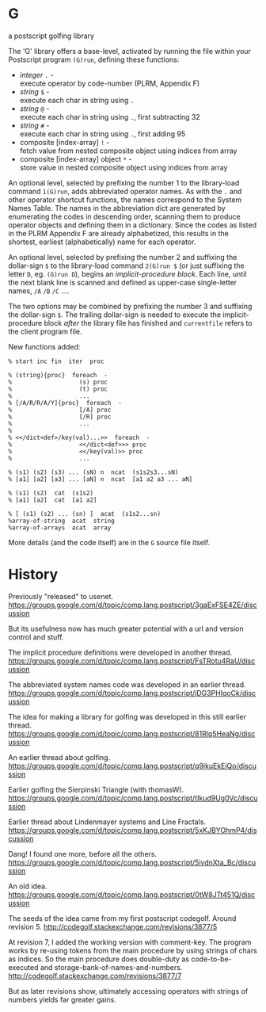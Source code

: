 # G
a postscript golfing library

The 'G' library offers a base-level, activated by running the file within your Postscript program `(G)run`, defining these functions:

 * *integer*  `.`  *-*  
    execute operator by code-number (PLRM, Appendix F)
 * *string*  `$`  *-*  
    execute each char in string using `.`
 * *string*  `@`  *-*  
    execute each char in string using `.`, first subtracting 32
 * *string*  `#`  *-*  
    execute each char in string using `.`, first adding 95
 * composite [index-array]  `!`  *-*  
    fetch value from nested composite object using indices from array
 * composite [index-array] object  `*`  *-*  
    store value in nested composite object using indices from array

An optional level, selected by prefixing the number 1 to the library-load command `1(G)run`, adds abbreviated operator names. As with the `.` and other operator shortcut functions, the names correspond to the System Names Table. The names in the abbreviation dict are generated by enumerating the codes in descending order, scanning them to produce operator objects and defining them in a dictionary. Since the codes as listed in the PLRM Appendix F are already alphabetized, this results in the shortest, earliest (alphabetically) name for each operator.

An optional level, selected by prefixing the number 2 and suffixing the dollar-sign `$` to the library-load command `2(G)run $` (or just suffixing the letter `D`, eg. `(G)run D`), begins an *implicit-procedure block*. Each line, until the next blank line is scanned and defined as upper-case single-letter names, `/A` `/B` `/C` ....

The two options may be combined by prefixing the number 3 and suffixing the dollar-sign `$`. The trailing dollar-sign is needed to execute the implicit-procedure block *after* the library file has finished and `currentfile` refers to the client program file.

New functions added:

    % start inc fin  iter  proc

    % (string){proc}  foreach  -
    %                   (s) proc
    %                   (t) proc
    %                   ...
    % [/A/R/R/A/Y]{proc}  foreach  -                 
    %                   [/A] proc
    %                   [/R] proc
    %                   ...
    %                   
    % <</dict<def>/key(val)...>>  foreach  -
    %                   <</dict<def>>> proc
    %                   <</key(val)>> proc
    %                   ...

    % (s1) (s2) (s3) ... (sN) n  ncat  (s1s2s3...sN)
    % [a1] [a2] [a3] ... [aN] n  ncat  [a1 a2 a3 ... aN]

    % (s1) (s2)  cat  (s1s2)
    % [a1] [a2]  cat  [a1 a2]

    % [ (s1) (s2) ... (sn) ]  acat  (s1s2...sn)
    %array-of-string  acat  string
    %array-of-arrays  acat  array


More details (and the code itself) are in the `G` source file itself.

# History

Previously "released" to usenet.
https://groups.google.com/d/topic/comp.lang.postscript/3gaExFSE4ZE/discussion

But its usefulness now has much greater potential with a url and version control and stuff.

The implicit procedure definitions were developed in another thread.
https://groups.google.com/d/topic/comp.lang.postscript/FsTRotu4RaU/discussion

The abbreviated system names code was developed in an earlier thread.
https://groups.google.com/d/topic/comp.lang.postscript/jDG3PHIqoCk/discussion

The idea for making a library for golfing was developed in this still earlier thread.
https://groups.google.com/d/topic/comp.lang.postscript/81Rlq5HeaNg/discussion

An earlier thread about golfing.
https://groups.google.com/d/topic/comp.lang.postscript/q9jkuEkEiQo/discussion

Earlier golfing the Sierpinski Triangle (with thomasW).
https://groups.google.com/d/topic/comp.lang.postscript/tIkud9Ug0Vc/discussion

Earlier thread about Lindenmayer systems and Line Fractals.
https://groups.google.com/d/topic/comp.lang.postscript/5xKJBYOhmP4/discussion

Dang! I found one more, before all the others.
https://groups.google.com/d/topic/comp.lang.postscript/5ivdnXta_Bc/discussion

An old idea.
https://groups.google.com/d/topic/comp.lang.postscript/0tW8JTt451Q/discussion

The seeds of the idea came from my first postscript codegolf. Around revision 5.
http://codegolf.stackexchange.com/revisions/3877/5

At revision 7, I added the working version with comment-key. The program works by re-using tokens from the main procedure by using strings of chars as indices. So the main procedure does double-duty as code-to-be-executed and storage-bank-of-names-and-numbers.
http://codegolf.stackexchange.com/revisions/3877/7

But as later revisions show, ultimately accessing operators with strings of numbers yields far greater gains.

